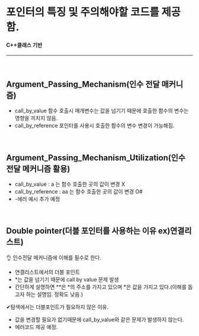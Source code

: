 # 포인터의 특징 및 주의해야할 코드를 제공함.
#### C++클래스 기반 <br>
-------------------
<br>

## Argument_Passing_Mechanism(인수 전달 매커니즘)
  * call_by_value 함수 호출시 매개변수는 값을 넘기기 때문에 호출한 함수의 변수는 영향을 끼치지 않음.
  * call_by_reference 포인터를 사용시 호출한 함수의 변수 변경이 가능해짐.
<br>


## Argument_Passing_Mechanism_Utilization(인수 전달 메커니즘 활용)
  * call_by_value      : a  는 함수 호출한 곳의 값이 변경 X  
  * call_by_reference  : aa 는 함수 호출한 곳의 값이 변경 O#
  *  -에러 예시 추가 예정
<br>

## Double pointer(더블 포인터를 사용하는 이유 ex)연결리스트)
  👌 인수전달 메커니즘에 이해를 필수로 한다.
  * 연결리스트에서의 더블 포인트
  * *는 값을 넘기기 때문에 call by value 문제 발생
  * 간단하게 설명하면 **은 *의 주소를 가지고 있으며 *은 값을 가지고 있다.(이해를 돕고자 하는 설명임. 정확도 낮음.)

✔탐색에서는 더블포인트가 필요하지 않은 이유.
  * 값을 변경할 필요가 없기때문에 call_by_value와 같은 문제가 발생하지 않는다.
  * 에러코드 제공 예정.
